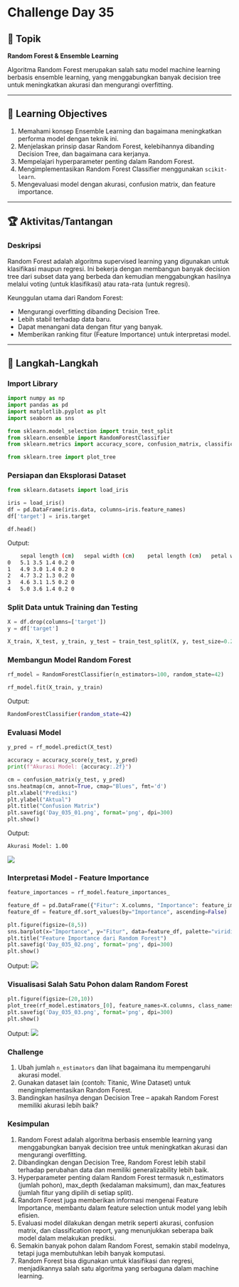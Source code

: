 # Challenge Day 35

## 📝 Topik
**Random Forest & Ensemble Learning**

Algoritma Random Forest merupakan salah satu model machine learning berbasis ensemble learning, yang menggabungkan banyak decision tree untuk meningkatkan akurasi dan mengurangi overfitting.

---

## 🎯 Learning Objectives
1. Memahami konsep Ensemble Learning dan bagaimana meningkatkan performa model dengan teknik ini.
2. Menjelaskan prinsip dasar Random Forest, kelebihannya dibanding Decision Tree, dan bagaimana cara kerjanya.
3. Mempelajari hyperparameter penting dalam Random Forest.
4. Mengimplementasikan Random Forest Classifier menggunakan `scikit-learn`.
5. Mengevaluasi model dengan akurasi, confusion matrix, dan feature importance.

---

## 🏆 Aktivitas/Tantangan

### Deskripsi
Random Forest adalah algoritma supervised learning yang digunakan untuk klasifikasi maupun regresi. Ini bekerja dengan membangun banyak decision tree dari subset data yang berbeda dan kemudian menggabungkan hasilnya melalui voting (untuk klasifikasi) atau rata-rata (untuk regresi).

Keunggulan utama dari Random Forest:

- Mengurangi overfitting dibanding Decision Tree.
- Lebih stabil terhadap data baru.
- Dapat menangani data dengan fitur yang banyak.
- Memberikan ranking fitur (Feature Importance) untuk interpretasi model.

---
## 🚀 Langkah-Langkah

### Import Library
```python
import numpy as np  
import pandas as pd  
import matplotlib.pyplot as plt  
import seaborn as sns  

from sklearn.model_selection import train_test_split  
from sklearn.ensemble import RandomForestClassifier  
from sklearn.metrics import accuracy_score, confusion_matrix, classification_report  

from sklearn.tree import plot_tree  
```

### Persiapan dan Eksplorasi Dataset
```python
from sklearn.datasets import load_iris  

iris = load_iris()  
df = pd.DataFrame(iris.data, columns=iris.feature_names)  
df['target'] = iris.target  

df.head()
```
Output:
```bash
	sepal length (cm)	sepal width (cm)	petal length (cm)	petal width (cm)	target
0	5.1	3.5	1.4	0.2	0
1	4.9	3.0	1.4	0.2	0
2	4.7	3.2	1.3	0.2	0
3	4.6	3.1	1.5	0.2	0
4	5.0	3.6	1.4	0.2	0
```

### Split Data untuk Training dan Testing
```python
X = df.drop(columns=['target'])  
y = df['target']  

X_train, X_test, y_train, y_test = train_test_split(X, y, test_size=0.2, random_state=42)  
```

### Membangun Model Random Forest
```python
rf_model = RandomForestClassifier(n_estimators=100, random_state=42)  

rf_model.fit(X_train, y_train)  
```
Output:
```bash
RandomForestClassifier(random_state=42)
```

### Evaluasi Model
```python
y_pred = rf_model.predict(X_test)  

accuracy = accuracy_score(y_test, y_pred)  
print(f"Akurasi Model: {accuracy:.2f}")  

cm = confusion_matrix(y_test, y_pred)  
sns.heatmap(cm, annot=True, cmap="Blues", fmt='d')  
plt.xlabel("Prediksi")  
plt.ylabel("Aktual")  
plt.title("Confusion Matrix")  
plt.savefig('Day_035_01.png', format='png', dpi=300)
plt.show()
```
Output:
```bash
Akurasi Model: 1.00
```
<img src="https://github.com/rohmanurnr/100-Days-of-Python-ML-AI/blob/main/Day%20035/Day_035_01.png" width=”500”>

### Interpretasi Model - Feature Importance
```python
feature_importances = rf_model.feature_importances_  

feature_df = pd.DataFrame({"Fitur": X.columns, "Importance": feature_importances})  
feature_df = feature_df.sort_values(by="Importance", ascending=False)  

plt.figure(figsize=(8,5))  
sns.barplot(x="Importance", y="Fitur", data=feature_df, palette="viridis")  
plt.title("Feature Importance dari Random Forest")  
plt.savefig('Day_035_02.png', format='png', dpi=300)
plt.show()
```
Output:
<img src="https://github.com/rohmanurnr/100-Days-of-Python-ML-AI/blob/main/Day%20035/Day_035_02.png" width=”500”>

### Visualisasi Salah Satu Pohon dalam Random Forest
```python
plt.figure(figsize=(20,10))  
plot_tree(rf_model.estimators_[0], feature_names=X.columns, class_names=iris.target_names, filled=True)  
plt.savefig('Day_035_03.png', format='png', dpi=300)
plt.show()
```
Output:
<img src="https://github.com/rohmanurnr/100-Days-of-Python-ML-AI/blob/main/Day%20035/Day_035_03.png" width=”500”>

### Challenge
1. Ubah jumlah `n_estimators` dan lihat bagaimana itu mempengaruhi akurasi model.
2. Gunakan dataset lain (contoh: Titanic, Wine Dataset) untuk mengimplementasikan Random Forest.
3. Bandingkan hasilnya dengan Decision Tree – apakah Random Forest memiliki akurasi lebih baik?

### Kesimpulan 
1. Random Forest adalah algoritma berbasis ensemble learning yang menggabungkan banyak decision tree untuk meningkatkan akurasi dan mengurangi overfitting.
2. Dibandingkan dengan Decision Tree, Random Forest lebih stabil terhadap perubahan data dan memiliki generalizability lebih baik.
3. Hyperparameter penting dalam Random Forest termasuk n_estimators (jumlah pohon), max_depth (kedalaman maksimum), dan max_features (jumlah fitur yang dipilih di setiap split).
4. Random Forest juga memberikan informasi mengenai Feature Importance, membantu dalam feature selection untuk model yang lebih efisien.
5. Evaluasi model dilakukan dengan metrik seperti akurasi, confusion matrix, dan classification report, yang menunjukkan seberapa baik model dalam melakukan prediksi.
6. Semakin banyak pohon dalam Random Forest, semakin stabil modelnya, tetapi juga membutuhkan lebih banyak komputasi.
7. Random Forest bisa digunakan untuk klasifikasi dan regresi, menjadikannya salah satu algoritma yang serbaguna dalam machine learning.

